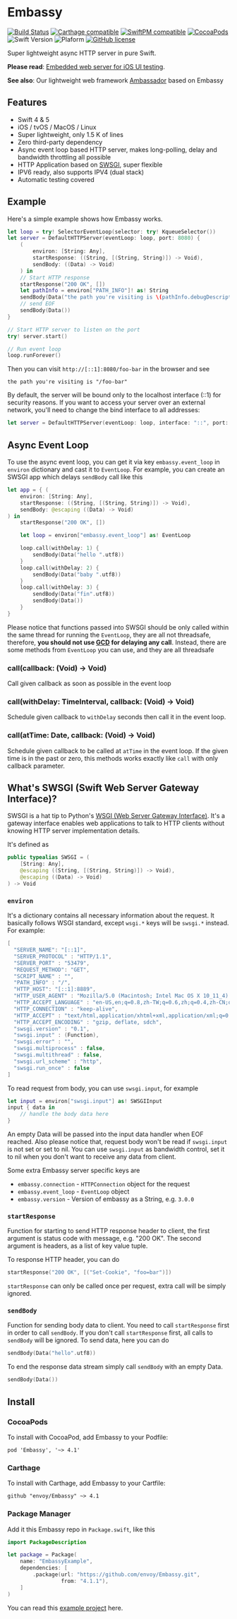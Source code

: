 # Embassy

[![Build Status](https://travis-ci.org/envoy/Embassy.svg?branch=master)](https://travis-ci.org/envoy/Embassy)
[![Carthage compatible](https://img.shields.io/badge/Carthage-compatible-brightgreen.svg)](https://github.com/Carthage/Carthage)
[![SwiftPM compatible](https://img.shields.io/badge/SwiftPM-compatible-brightgreen.svg)](https://github.com/apple/swift-package-manager)
[![CocoaPods](https://img.shields.io/cocoapods/v/Embassy.svg)]()
![Swift Version](https://img.shields.io/badge/Swift-5.0-orange.svg)
![Plaform](https://img.shields.io/badge/Platform-macOS|iOS|Linux-lightgrey.svg)
[![GitHub license](https://img.shields.io/github/license/envoy/Embassy.svg)](https://github.com/envoy/Embassy/blob/master/LICENSE)

Super lightweight async HTTP server in pure Swift.

**Please read**: [Embedded web server for iOS UI testing](https://envoy.engineering/embedded-web-server-for-ios-ui-testing-8ff3cef513df#.c2i5tx380).

**See also**: Our lightweight web framework [Ambassador](https://github.com/envoy/Ambassador) based on Embassy

## Features

 - Swift 4 & 5
 - iOS / tvOS / MacOS / Linux
 - Super lightweight, only 1.5 K of lines
 - Zero third-party dependency
 - Async event loop based HTTP server, makes long-polling, delay and bandwidth throttling all possible
 - HTTP Application based on [SWSGI](#whats-swsgi-swift-web-server-gateway-interface), super flexible
 - IPV6 ready, also supports IPV4 (dual stack)
 - Automatic testing covered

## Example

Here's a simple example shows how Embassy works.

```Swift
let loop = try! SelectorEventLoop(selector: try! KqueueSelector())
let server = DefaultHTTPServer(eventLoop: loop, port: 8080) {
    (
        environ: [String: Any],
        startResponse: ((String, [(String, String)]) -> Void),
        sendBody: ((Data) -> Void)
    ) in
    // Start HTTP response
    startResponse("200 OK", [])
    let pathInfo = environ["PATH_INFO"]! as! String
    sendBody(Data("the path you're visiting is \(pathInfo.debugDescription)".utf8))
    // send EOF
    sendBody(Data())
}

// Start HTTP server to listen on the port
try! server.start()

// Run event loop
loop.runForever()
```

Then you can visit `http://[::1]:8080/foo-bar` in the browser and see

```
the path you're visiting is "/foo-bar"
```

By default, the server will be bound only to the localhost interface (::1) for security reasons. If you want to access your server over an external network, you'll need to change the bind interface to all addresses:

```Swift
let server = DefaultHTTPServer(eventLoop: loop, interface: "::", port: 8080)
```

## Async Event Loop

To use the async event loop, you can get it via key `embassy.event_loop` in `environ` dictionary and cast it to `EventLoop`. For example, you can create an SWSGI app which delays `sendBody` call like this

```Swift
let app = { (
    environ: [String: Any],
    startResponse: ((String, [(String, String)]) -> Void),
    sendBody: @escaping ((Data) -> Void)
) in
    startResponse("200 OK", [])

    let loop = environ["embassy.event_loop"] as! EventLoop

    loop.call(withDelay: 1) {
        sendBody(Data("hello ".utf8))
    }
    loop.call(withDelay: 2) {
        sendBody(Data("baby ".utf8))
    }
    loop.call(withDelay: 3) {
        sendBody(Data("fin".utf8))
        sendBody(Data())
    }
}
```

Please notice that functions passed into SWSGI should be only called within the same thread for running the `EventLoop`, they are all not threadsafe, therefore, **you should not use [GCD](https://developer.apple.com/library/ios/documentation/Performance/Reference/GCD_libdispatch_Ref/) for delaying any call**. Instead, there are some methods from `EventLoop` you can use, and they are all threadsafe

### call(callback: (Void) -> Void)

Call given callback as soon as possible in the event loop

### call(withDelay: TimeInterval, callback: (Void) -> Void)

Schedule given callback to `withDelay` seconds then call it in the event loop.

### call(atTime: Date, callback: (Void) -> Void)

Schedule given callback to be called at `atTime` in the event loop. If the given time is in the past or zero, this methods works exactly like `call` with only callback parameter.

## What's SWSGI (Swift Web Server Gateway Interface)?

SWSGI is a hat tip to Python's [WSGI (Web Server Gateway Interface)](https://www.python.org/dev/peps/pep-3333/). It's a gateway interface enables web applications to talk to HTTP clients without knowing HTTP server implementation details.

It's defined as

```Swift
public typealias SWSGI = (
    [String: Any],
    @escaping ((String, [(String, String)]) -> Void),
    @escaping ((Data) -> Void)
) -> Void
```

### `environ`

It's a dictionary contains all necessary information about the request. It basically follows WSGI standard, except `wsgi.*` keys will be `swsgi.*` instead. For example:

```Swift
[
  "SERVER_NAME": "[::1]",
  "SERVER_PROTOCOL" : "HTTP/1.1",
  "SERVER_PORT" : "53479",
  "REQUEST_METHOD": "GET",
  "SCRIPT_NAME" : "",
  "PATH_INFO" : "/",
  "HTTP_HOST": "[::1]:8889",
  "HTTP_USER_AGENT" : "Mozilla/5.0 (Macintosh; Intel Mac OS X 10_11_4) AppleWebKit/537.36 (KHTML, like Gecko) Chrome/50.0.2661.102 Safari/537.36",
  "HTTP_ACCEPT_LANGUAGE" : "en-US,en;q=0.8,zh-TW;q=0.6,zh;q=0.4,zh-CN;q=0.2",
  "HTTP_CONNECTION" : "keep-alive",
  "HTTP_ACCEPT" : "text/html,application/xhtml+xml,application/xml;q=0.9,image/webp,*/*;q=0.8",
  "HTTP_ACCEPT_ENCODING" : "gzip, deflate, sdch",
  "swsgi.version" : "0.1",
  "swsgi.input" : (Function),
  "swsgi.error" : "",
  "swsgi.multiprocess" : false,
  "swsgi.multithread" : false,
  "swsgi.url_scheme" : "http",
  "swsgi.run_once" : false
]
```

To read request from body, you can use `swsgi.input`, for example

```Swift
let input = environ["swsgi.input"] as! SWSGIInput
input { data in
    // handle the body data here
}
```

An empty Data will be passed into the input data handler when EOF
reached. Also please notice that, request body won't be read if `swsgi.input`
is not set or set to nil. You can use `swsgi.input` as bandwidth control, set
it to nil when you don't want to receive any data from client.

Some extra Embassy server specific keys are

 - `embassy.connection` - `HTTPConnection` object for the request
 - `embassy.event_loop` - `EventLoop` object
 - `embassy.version` - Version of embassy as a String, e.g. `3.0.0`

### `startResponse`

Function for starting to send HTTP response header to client, the first argument is status code with message, e.g. "200 OK". The second argument is headers, as a list of key value tuple.

To response HTTP header, you can do

```Swift
startResponse("200 OK", [("Set-Cookie", "foo=bar")])
```

`startResponse` can only be called once per request, extra call will be simply ignored.

### `sendBody`

Function for sending body data to client. You need to call `startResponse` first in order to call `sendBody`. If you don't call `startResponse` first, all calls to `sendBody` will be ignored. To send data, here you can do

```Swift
sendBody(Data("hello".utf8))
```

To end the response data stream simply call `sendBody` with an empty Data.

```Swift
sendBody(Data())
```

## Install

### CocoaPods

To install with CocoaPod, add Embassy to your Podfile:

```
pod 'Embassy', '~> 4.1'
```

### Carthage

To install with Carthage, add Embassy to your Cartfile:

```
github "envoy/Embassy" ~> 4.1
```

### Package Manager

Add it this Embassy repo in `Package.swift`, like this

```swift
import PackageDescription

let package = Package(
    name: "EmbassyExample",
    dependencies: [
        .package(url: "https://github.com/envoy/Embassy.git",
                 from: "4.1.1"),
    ]
)
```

You can read this [example project](https://github.com/envoy/example-embassy) here.
